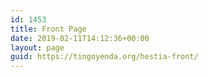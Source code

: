 ```yaml
---
id: 1453
title: Front Page
date: 2019-02-11T14:12:36+00:00
layout: page
guid: https://tingoyenda.org/hestia-front/
---
```

